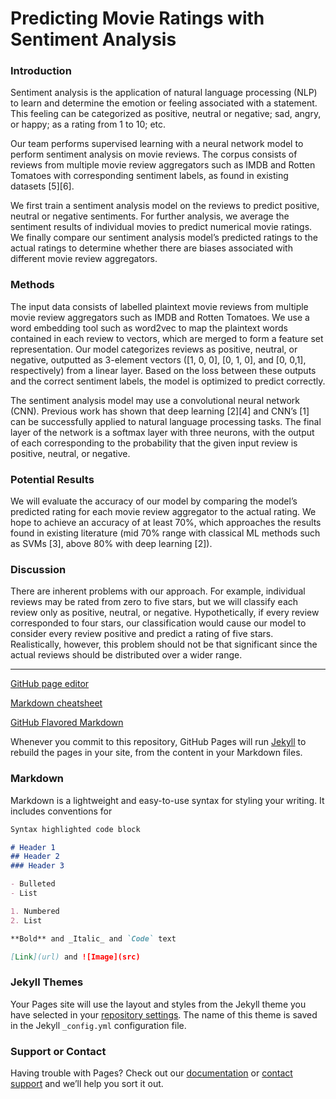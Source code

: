 # Predicting Movie Ratings with Sentiment Analysis

### Introduction

Sentiment analysis is the application of natural language processing (NLP) to learn and determine the emotion or feeling associated with a statement. This feeling can be categorized as positive, neutral or negative; sad, angry, or happy; as a rating from 1 to 10; etc.

Our team performs supervised learning with a neural network model to perform sentiment analysis on movie reviews. The corpus consists of reviews from multiple movie review aggregators such as IMDB and Rotten Tomatoes with corresponding sentiment labels, as found in existing datasets [5][6].

We first train a sentiment analysis model on the reviews to predict positive, neutral or negative sentiments. For further analysis, we average the sentiment results of individual movies to predict numerical movie ratings. We finally compare our sentiment analysis model’s predicted ratings to the actual ratings to determine whether there are biases associated with different movie review aggregators.

### Methods

The input data consists of labelled plaintext movie reviews from multiple movie review aggregators such as IMDB and Rotten Tomatoes. We use a word embedding tool such as word2vec to map the plaintext words contained in each review to vectors, which are merged to form a feature set representation. Our model categorizes reviews as positive, neutral, or negative, outputted as 3-element vectors ([1, 0, 0], [0, 1, 0], and [0, 0,1], respectively) from a linear layer. Based on the loss between these outputs and the correct sentiment labels, the model is optimized to predict correctly.

The sentiment analysis model may use a convolutional neural network (CNN). Previous work has shown that deep learning [2][4] and CNN’s [1] can be successfully applied to natural language processing tasks. The final layer of the network is a softmax layer with three neurons, with the output of each corresponding to the probability that the given input review is positive, neutral, or negative.


### Potential Results

We will evaluate the accuracy of our model by comparing the model’s predicted rating for each movie review aggregator to the actual rating. We hope to achieve an accuracy of at least 70%, which approaches the results found in existing literature (mid 70% range with classical ML methods such as SVMs [3], above 80% with deep learning [2]).

### Discussion

There are inherent problems with our approach. For example, individual reviews may be rated from zero to five stars, but we will classify each review only as positive, neutral, or negative. Hypothetically, if every review corresponded to four stars, our classification would cause our model to consider every review positive and predict a rating of five stars. Realistically, however, this problem should not be that significant since the actual reviews should be distributed over a wider range.

---

[GitHub page editor](https://github.com/baranusluel/sentiment-cnn/edit/master/index.md)

[Markdown cheatsheet](https://github.com/adam-p/markdown-here/wiki/Markdown-Cheatsheet)

[GitHub Flavored Markdown](https://guides.github.com/features/mastering-markdown/)

Whenever you commit to this repository, GitHub Pages will run [Jekyll](https://jekyllrb.com/) to rebuild the pages in your site, from the content in your Markdown files.

### Markdown

Markdown is a lightweight and easy-to-use syntax for styling your writing. It includes conventions for

```markdown
Syntax highlighted code block

# Header 1
## Header 2
### Header 3

- Bulleted
- List

1. Numbered
2. List

**Bold** and _Italic_ and `Code` text

[Link](url) and ![Image](src)
```

### Jekyll Themes

Your Pages site will use the layout and styles from the Jekyll theme you have selected in your [repository settings](https://github.com/baranusluel/sentiment-cnn/settings). The name of this theme is saved in the Jekyll `_config.yml` configuration file.

### Support or Contact

Having trouble with Pages? Check out our [documentation](https://help.github.com/categories/github-pages-basics/) or [contact support](https://github.com/contact) and we’ll help you sort it out.

